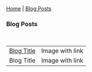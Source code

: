 <p center><a href="https://gouldju1.github.io/gouldju1/">Home</a> | <a href="https://gouldju1.github.io/gouldju1/blogs">Blog Posts</a></p>
<h3>Blog Posts</h3>
<br>
 <table border="0">
  <tr>
    <td style="text-align: center"><a href="">Blog Title</a></td>
    <td style="text-align: center">Image with link</td>
  </tr>
  <tr>
    <td style="text-align: center">Blog Title</td>
    <td style="text-align: center">Image with link</td>
  </tr>
  <!--
  <tr>
    <td style="text-align: center">Blog Title</td>
    <td style="text-align: center">Image with link</td>
  </tr>
  -->
</table>
<br><br>